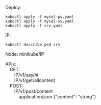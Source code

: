 Deploy:
```
kubectl apply -f mysql-pv.yaml  
kubectl apply -f mysql-sv.yaml  
kubectl apply -f srv.yaml  
```
  
IP:  
```
kubectl describe pod srv  
```
Node: minikube/IP  
  
APIs:  
&emsp;GET:  
&emsp;&emsp;IP/v1/say/hi  
&emsp;&emsp;IP/v1/get/allcontent  
&emsp;POST:  
&emsp;&emsp;IP/v1/post/content  
&emsp;&emsp;&emsp;application/json {"content": "string"}  
